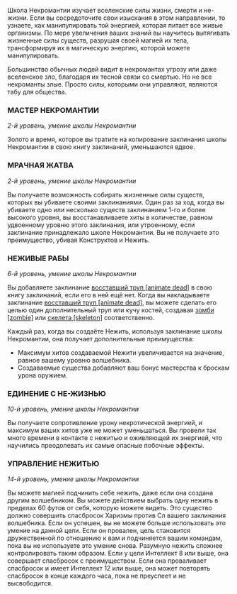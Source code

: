 Школа Некромантии изучает вселенские силы жизни, смерти и не-жизни. Если вы сосредоточите свои изыскания в этом направлении, то узнаете, как манипулировать той энергией, которая питает все живые организмы. По мере увеличения ваших знаний вы научитесь вытягивать жизненные силы существ, разрушая своей магией их тела, трансформируя их в магическую энергию, которой можете манипулировать.

Большинство обычных людей видит в некромантах угрозу или даже вселенское зло, благодаря их тесной связи со смертью. Но не все некроманты злые. Просто силы, которыми они управляют, являются табу для общества.

  

### МАСТЕР НЕКРОМАНТИИ

_2-й уровень, умение школы Некромантии_

Золото и время, которое вы тратите на копирование заклинания школы Некромантии в свою книгу заклинаний, уменьшаются вдвое.

  

### МРАЧНАЯ ЖАТВА

_2-й уровень, умение школы Некромантии_

Вы получаете возможность собирать жизненные силы существ, которых вы убиваете своими заклинаниями. Один раз за ход, когда вы убиваете одно или несколько существ заклинанием 1-го и более высокого уровня, вы восстанавливаете хиты в количестве, равном удвоенному уровню этого заклинания, или утроенному, если заклинание принадлежало школе Некромантии. Вы не получаете это преимущество, убивая Конструктов и Нежить.

  

### НЕЖИВЫЕ РАБЫ

_6-й уровень, умение школы Некромантии_

Вы добавляете заклинание [восставший труп [animate dead]](https://dnd.su/spells/35-animate_dead/) в свою книгу заклинаний, если его в ней ещё нет. Когда вы накладываете заклинание [восставший труп [animate dead]](https://dnd.su/spells/35-animate_dead/), вы можете сделать его целью один дополнительный труп или кучу костей, создавая [зомби [zombie]](https://dnd.su/bestiary/9-zombie/) или [скелета [skeleton]](https://dnd.su/bestiary/24-skeleton/) соответственно.

Каждый раз, когда вы создаёте Нежить, используя заклинание школы Некромантии, она получает дополнительные преимущества:

- Максимум хитов создаваемой Нежити увеличивается на значение, равное вашему уровню волшебника.
- Создаваемые существа добавляют ваш бонус мастерства к броскам урона оружием.

  

### ЕДИНЕНИЕ С НЕ-ЖИЗНЬЮ

_10-й уровень, умение школы Некромантии_

Вы получаете сопротивление урону некротической энергией, и максимум ваших хитов уже не может уменьшаться. Вы провели так много времени в контакте с нежитью и оживляющей их энергией, что научились преодолевать их самые опасные побочные эффекты.

  

### УПРАВЛЕНИЕ НЕЖИТЬЮ

_14-й уровень, умение школы Некромантии_

Вы можете магией подчинить себе нежить, даже если она создана другим волшебником. Вы можете действием выбрать одну нежить в пределах 60 футов от себя, которую можете видеть. Это существо должно совершить спасбросок Харизмы против Сл вашего заклинания волшебника. Если он успешен, вы не можете больше использовать это умение на данной цели. Если он провален, цель становится дружественной по отношению к вам и подчиняется вашим командам, пока вы не используете это умение снова. Разумную нежить сложнее контролировать таким образом. Если у цели Интеллект 8 или выше, она совершает спасбросок с преимуществом. Если она проваливает спасбросок и имеет Интеллект 12 или выше, она может повторять спасбросок в конце каждого часа, пока не преуспеет и не высвободится.